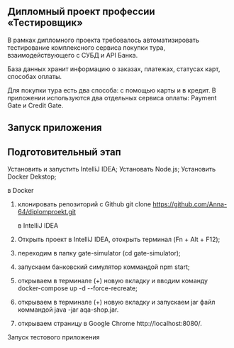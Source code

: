 ## Дипломный проект профессии «Тестировщик»
В рамках дипломного проекта требовалось автоматизировать тестирование комплексного сервиса покупки тура, 
взаимодействующего с СУБД и API Банка.

База данных хранит информацию о заказах, платежах, статусах карт, способах оплаты.

Для покупки тура есть два способа: с помощью карты и в кредит. 
В приложении используются два отдельных сервиса оплаты: Payment Gate и Credit Gate.

## Запуск приложения

## Подготовительный этап
Установить и запустить IntelliJ IDEA;
Установать Node.js;
Установить Docker Dekstop;

 в Docker 
1) клонировать репозиторий с Github git clone https://github.com/Anna-64/diplomproekt.git

   в IntelliJ IDEA
2) Открыть проект в IntelliJ IDEA, отокрыть терминал (Fn + Alt + F12);
3) переходим в папку gate-simulator (cd gate-simulator);
4) запускаем банковский симулятор коммандой npm start;
5) открываем в терминале (+) новую вкладку и вводим команду docker-compose up -d --force-recreate;
6) открываем в терминале (+) новую вкладку и запускаем jar файл коммандой java -jar aqa-shop.jar.
7) открываем страницу в Google Chrome http://localhost:8080/.


Запуск тестового приложения